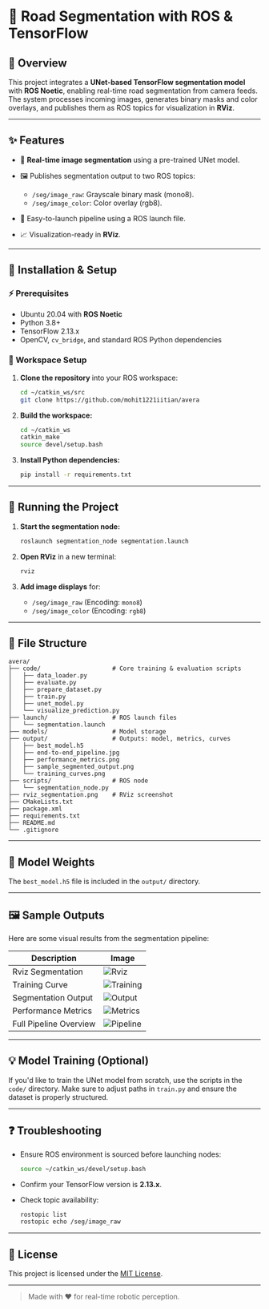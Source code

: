 # 🚗 Road Segmentation with ROS & TensorFlow

## 🧠 Overview

This project integrates a **UNet-based TensorFlow segmentation model** with **ROS Noetic**, enabling real-time road segmentation from camera feeds. The system processes incoming images, generates binary masks and color overlays, and publishes them as ROS topics for visualization in **RViz**.

---

## ✨ Features

* 🔄 **Real-time image segmentation** using a pre-trained UNet model.
* 🖼️ Publishes segmentation output to two ROS topics:

  * `/seg/image_raw`: Grayscale binary mask (mono8).
  * `/seg/image_color`: Color overlay (rgb8).
* 🚀 Easy-to-launch pipeline using a ROS launch file.
* 📈 Visualization-ready in **RViz**.

---

## 🚪 Installation & Setup

### ⚡ Prerequisites

* Ubuntu 20.04 with **ROS Noetic**
* Python 3.8+
* TensorFlow 2.13.x
* OpenCV, `cv_bridge`, and standard ROS Python dependencies

### 📂 Workspace Setup

1. **Clone the repository** into your ROS workspace:

   ```bash
   cd ~/catkin_ws/src
   git clone https://github.com/mohit1221iitian/avera
   ```

2. **Build the workspace:**

   ```bash
   cd ~/catkin_ws
   catkin_make
   source devel/setup.bash
   ```

3. **Install Python dependencies:**

   ```bash
   pip install -r requirements.txt
   ```

---

## 🚀 Running the Project

1. **Start the segmentation node:**

   ```bash
   roslaunch segmentation_node segmentation.launch
   ```

2. **Open RViz** in a new terminal:

   ```bash
   rviz
   ```

3. **Add image displays** for:

   * `/seg/image_raw` (Encoding: `mono8`)
   * `/seg/image_color` (Encoding: `rgb8`)

---

## 📁 File Structure

```
avera/
├── code/                    # Core training & evaluation scripts
│   ├── data_loader.py
│   ├── evaluate.py
│   ├── prepare_dataset.py
│   ├── train.py
│   ├── unet_model.py
│   └── visualize_prediction.py
├── launch/                  # ROS launch files
│   └── segmentation.launch
├── models/                  # Model storage 
├── output/                  # Outputs: model, metrics, curves
│   ├── best_model.h5
│   ├── end-to-end_pipeline.jpg
│   ├── performance_metrics.png
│   ├── sample_segmented_output.png
│   └── training_curves.png
├── scripts/                 # ROS node
│   └── segmentation_node.py
├── rviz_segmentation.png    # RViz screenshot
├── CMakeLists.txt
├── package.xml
├── requirements.txt
├── README.md
└── .gitignore
```

---

## 🔧 Model Weights

The `best_model.h5` file is included in the `output/` directory. 

---

## 🖼️ Sample Outputs

Here are some visual results from the segmentation pipeline:

| Description            | Image                                         |
| ---------------------- | --------------------------------------------- |
| Rviz Segmentation      | ![Rviz](rviz_segmentation.png)                |
| Training Curve         | ![Training](output/training_curves.png)       |
| Segmentation Output    | ![Output](output/sample_segmented_output.png) |
| Performance Metrics    | ![Metrics](output/performance_metrics.png)    |
| Full Pipeline Overview | ![Pipeline](output/end-to-end_pipeline.jpg)   |

---

## 💡 Model Training (Optional)

If you'd like to train the UNet model from scratch, use the scripts in the `code/` directory. Make sure to adjust paths in `train.py` and ensure the dataset is properly structured.

---

## ❓ Troubleshooting

* Ensure ROS environment is sourced before launching nodes:

  ```bash
  source ~/catkin_ws/devel/setup.bash
  ```
* Confirm your TensorFlow version is **2.13.x**.
* Check topic availability:

  ```bash
  rostopic list
  rostopic echo /seg/image_raw
  ```

---

## 📄 License

This project is licensed under the [MIT License](LICENSE).

---

> Made with ❤️ for real-time robotic perception.
